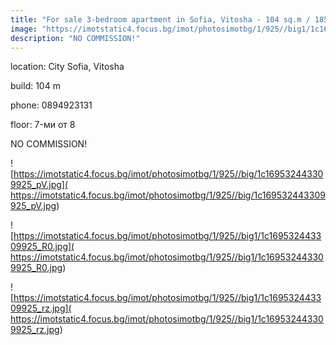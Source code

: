```yaml
---
title: "For sale 3-bedroom apartment in Sofia, Vitosha - 104 sq.m / 185,000 EUR :: imot.bg Ad"
image: "https://imotstatic4.focus.bg/imot/photosimotbg/1/925//big1/1c169532443309925_Uw.jpg"
description: "NO COMMISSION!"
---
```


location: City Sofia, Vitosha

build: 104 m

phone: 0894923131

floor: 7-ми от 8

NO COMMISSION!


![https://imotstatic4.focus.bg/imot/photosimotbg/1/925//big/1c169532443309925_pV.jpg]( https://imotstatic4.focus.bg/imot/photosimotbg/1/925//big/1c169532443309925_pV.jpg)


![https://imotstatic4.focus.bg/imot/photosimotbg/1/925//big1/1c169532443309925_R0.jpg]( https://imotstatic4.focus.bg/imot/photosimotbg/1/925//big1/1c169532443309925_R0.jpg)


![https://imotstatic4.focus.bg/imot/photosimotbg/1/925//big1/1c169532443309925_rz.jpg]( https://imotstatic4.focus.bg/imot/photosimotbg/1/925//big1/1c169532443309925_rz.jpg)


